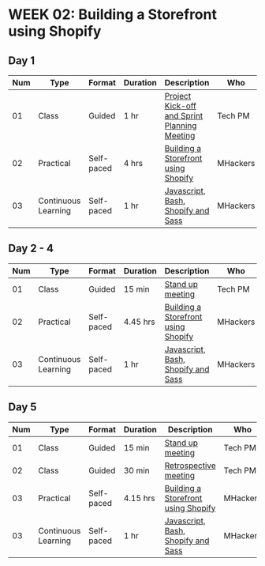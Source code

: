 # WEEK 02: Building a Storefront using Shopify

## Day 1

Num | Type | Format | Duration | Description | Who
-- | -- | -- | -- | -- | --
01 | Class |Guided | 1 hr | [Project Kick-off and Sprint Planning Meeting](https://github.com/magma-labs/MagmaHackers/blob/master/module-02/week-02/topics/kick-off-sprint-planning.md) | Tech PM
02 | Practical | Self-paced| 4 hrs | [Building a Storefront using Shopify]() | MHackers
03 | Continuous Learning | Self-paced | 1 hr | [Javascript, Bash, Shopify and Sass]() | MHackers

## Day 2 - 4

Num | Type | Format | Duration | Description | Who
-- | -- | -- | -- | -- | --
01 | Class |Guided | 15 min | [Stand up meeting]() | Tech PM
02 | Practical | Self-paced| 4.45 hrs | [Building a Storefront using Shopify]() | MHackers
03 | Continuous Learning | Self-paced | 1 hr | [Javascript, Bash, Shopify and Sass]() | MHackers

## Day 5

Num | Type | Format | Duration | Description | Who
-- | -- | -- | -- | -- | --
01 | Class |Guided | 15 min | [Stand up meeting]() | Tech PM
02 | Class |Guided | 30 min | [Retrospective meeting]() | Tech PM
03 | Practical | Self-paced| 4.15 hrs | [Building a Storefront using Shopify]() | MHackers
03 | Continuous Learning | Self-paced | 1 hr | [Javascript, Bash, Shopify and Sass]() | MHackers
